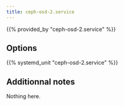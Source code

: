 ```yaml
---
title: ceph-osd-2.service
---
```


{{% provided_by "ceph-osd-2.service" %}}

## Options

{{% systemd_unit "ceph-osd-2.service" %}}

## Additionnal notes

Nothing here.